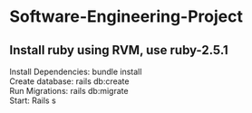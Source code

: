 # Software-Engineering-Project

## Install ruby using RVM, use ruby-2.5.1 <br />
Install Dependencies: bundle install <br />
Create database: rails db:create <br />
Run Migrations: rails db:migrate <br />
Start: Rails s <br />
